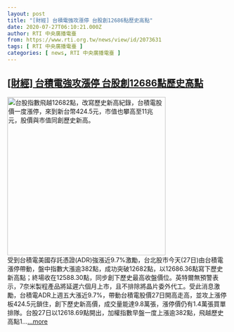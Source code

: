 ```yaml
---
layout: post
title: "[財經] 台積電強攻漲停 台股創12686點歷史高點"
date: 2020-07-27T06:10:21.000Z
author: RTI 中央廣播電臺
from: https://www.rti.org.tw/news/view/id/2073631
tags: [ RTI 中央廣播電臺 ]
categories: [ news, RTI 中央廣播電臺 ]
---
```

<!--1595830221000-->
[[財經] 台積電強攻漲停 台股創12686點歷史高點](https://www.rti.org.tw/news/view/id/2073631)
------

<div>
<img src="https://static.rti.org.tw/assets/thumbnails/2020/07/27/20200727000041M.jpg" width="360" alt="台股指數飛越12682點，改寫歷史新高紀錄，台積電股價一度漲停，來到新台幣424.5元，市值也攀高至11兆元，股價與市值同創歷史新高。" title="台股指數飛越12682點，改寫歷史新高紀錄，台積電股價一度漲停，來到新台幣424.5元，市值也攀高至11兆元，股價與市值同創歷史新高。"><br>受到台積電美國存託憑證(ADR)強漲近9.7%激勵，台北股市今天(27日)由台積電漲停帶動，盤中指數大漲逾382點，成功突破12682點，以12686.36點寫下歷史新高點；終場收在12588.30點，同步創下歷史最高收盤價位。英特爾無預警表示，7奈米製程產品將延遲六個月上市，且不排除將晶片委外代工。受此消息激勵，台積電ADR上週五大漲近9.7%，帶動台積電股價27日開高走高，並攻上漲停板424.5元鎖住，創下歷史新高價，成交量能達9.8萬張，漲停價仍有1.4萬張買單排隊。台股27日以12618.69點開出，加權指數早盤一度上漲逾382點，飛越歷史高點1...<a target="_blank" href="https://www.rti.org.tw/news/view/id/2073631">...more</a>
</div>
